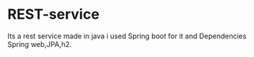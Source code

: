 # REST-service

Its a rest service made in java i used Spring boot for it and Dependencies Spring web,JPA,h2.

